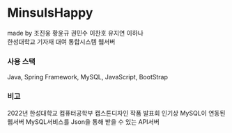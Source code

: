 # MinsuIsHappy
made by 조진웅 황윤규 권민수 이찬호 유지연 이하나  
한성대학교 기자재 대여 통합시스템 웹서버

### 사용 스택
Java, Spring Framework, MySQL, JavaScript, BootStrap

### 비고
2022년 한성대학교 컴퓨터공학부 캡스톤디자인 작품 발표회 인기상
MySQL이 연동된 웹서버
MySQL서비스를 Json을 통해 받을 수 있는 API서버

